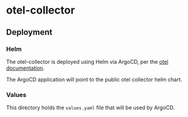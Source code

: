 # otel-collector

## Deployment

### Helm

The otel-collector is deployed using Helm via ArgoCD, per the [otel documentation](https://opentelemetry.io/docs/platforms/kubernetes/helm/collector/).

The ArgoCD application will point to the public otel collector helm chart.

### Values

This directory holds the `values.yaml` file that will be used by ArgoCD.